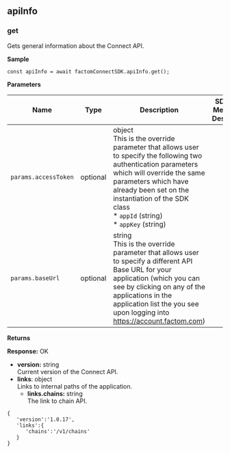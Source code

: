 apiInfo <a name="apiInfo"></a>
-------
### get <a name="getInfo"></a>

Gets general information about the Connect API.

**Sample**
```JS
const apiInfo = await factomConnectSDK.apiInfo.get();
```
**Parameters**

| **Name**                 | **Type** | **Description**                                                                                                                                                                                                                                                                                                                               | **SDK Error Message & Description** |
|--------------------------|----------|-----------------------------------------------------------------------------------------------------------------------------------------------------------------------------------------------------------------------------------------------------------------------------------------------------------------------------------------------|-------------------------------------|
| `params.accessToken` | optional | object </br>  This is the override parameter that allows user to specify the following two authentication parameters which will override the same parameters which have already been set on the instantiation of the SDK class </br>  * `appId` (string) </br> * `appKey`  (string)|
| `params.baseUrl` | optional | string </br>  This is the override parameter that allows user to specify a different API Base URL for your application (which you can see by clicking on any of the applications in the application list the you see upon logging into https://account.factom.com)   |

**Returns**

**Response:** OK
-   **version:** string </br> Current version of the Connect API.
-   **links**: object </br> Links to internal paths of the application.
	-   **links.chains:** string </br> The link to chain API.

```JS
{
   'version':'1.0.17',
   'links':{
      'chains':'/v1/chains'
   }
}
```
